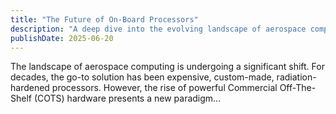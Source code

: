 ```yaml
---
title: "The Future of On-Board Processors"
description: "A deep dive into the evolving landscape of aerospace computing, from radiation-hardened CPUs to the adoption of commercial off-the-shelf (COTS) hardware."
publishDate: 2025-06-20
---
```


The landscape of aerospace computing is undergoing a significant shift. For decades, the go-to solution has been expensive, custom-made, radiation-hardened processors. However, the rise of powerful Commercial Off-The-Shelf (COTS) hardware presents a new paradigm...